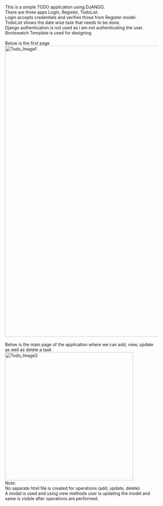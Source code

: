 This is a simple TODO application using DJANGO.<br>
There are three apps Login, Register, TodoList.<br>
Login accepts credentials and verifies those from Register model.<br>
TodoList shows the date wise task that needs to be done.<br>
Django authentication is not used as i am not authenticating the user.<br>
Bootswatch Template is used for designing 
<br>
<br>
Below is the first page 
<br>
<img width="958" alt="Todo_Image1" src="https://github.com/shahbaz1991/djangoTodoApp/assets/62425698/f14d9304-888c-4b69-bd0e-e330149fd7a5">
<br>
<br>
Below is the main page of the application where we can add, view, update as well as delete a task 
<br>
<img width="422" alt="Todo_Image2" src="https://github.com/shahbaz1991/djangoTodoApp/assets/62425698/4b4ba927-4256-469c-a253-6804615b4909">
<br>
Note:
<br>
No saparate html file is created for operations (add, update, delete)<br>
A modal is used and using view methods user is updating the model and same is visible after operations are performed.
